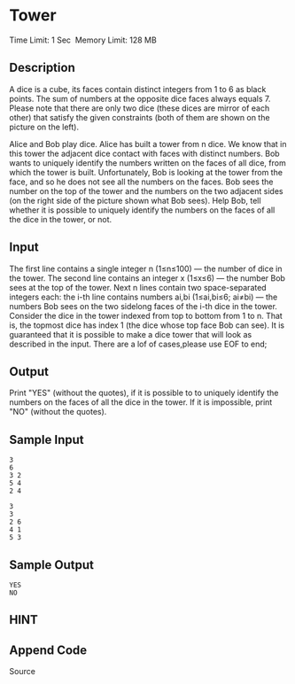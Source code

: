 # Tower
Time Limit: 1 Sec  Memory Limit: 128 MB


## Description
A dice is a cube, its faces contain distinct integers from 1 to 6 as black points. The sum of numbers at the opposite dice faces always equals 7. Please note that there are only two dice (these dices are mirror of each other) that satisfy the given constraints (both of them are shown on the picture on the left).

Alice and Bob play dice. Alice has built a tower from n dice. We know that in this tower the adjacent dice contact with faces with distinct numbers. Bob wants to uniquely identify the numbers written on the faces of all dice, from which the tower is built. Unfortunately, Bob is looking at the tower from the face, and so he does not see all the numbers on the faces. Bob sees the number on the top of the tower and the numbers on the two adjacent sides (on the right side of the picture shown what Bob sees).
Help Bob, tell whether it is possible to uniquely identify the numbers on the faces of all the dice in the tower, or not.


## Input
The first line contains a single integer n (1≤n≤100) — the number of dice in the tower.
The second line contains an integer x (1≤x≤6) — the number Bob sees at the top of the tower. Next n lines contain two space-separated integers each: the i-th line contains numbers ai,bi (1≤ai,bi≤6; ai≠bi) — the numbers Bob sees on the two sidelong faces of the i-th dice in the tower.
Consider the dice in the tower indexed from top to bottom from 1 to n. That is, the topmost dice has index 1 (the dice whose top face Bob can see). It is guaranteed that it is possible to make a dice tower that will look as described in the input.
There are a lof of cases,please use EOF to end;


## Output
Print "YES" (without the quotes), if it is possible to to uniquely identify the numbers on the faces of all the dice in the tower. If it is impossible, print "NO" (without the quotes).


## Sample Input
```
3
6
3 2
5 4
2 4

3
3
2 6
4 1
5 3

```
## Sample Output
```
YES
NO

```

## HINT


## Append Code
Source